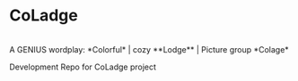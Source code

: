 # CoLadge
<br>
A GENIUS wordplay:
*Colorful* | cozy **Lodge** | Picture group *Colage*
<br>

Development Repo for CoLadge project
